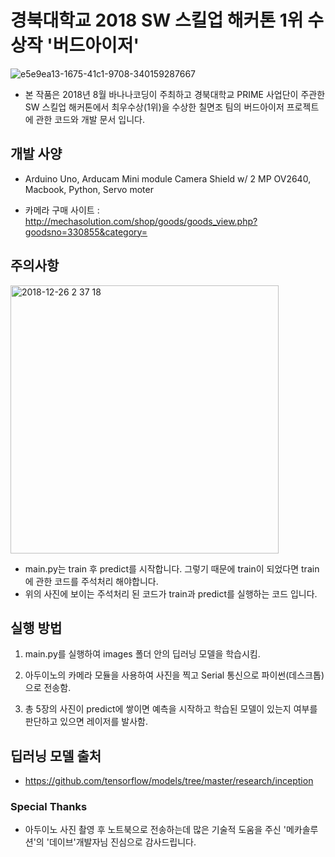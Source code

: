 
# 경북대학교 2018 SW 스킬업 해커톤 1위 수상작 '버드아이저'

![e5e9ea13-1675-41c1-9708-340159287667](https://user-images.githubusercontent.com/43809168/50433720-494d1200-091d-11e9-955f-ee18082e69e3.jpeg)

* 본 작품은 2018년 8월 바나나코딩이 주최하고 경북대학교 PRIME 사업단이 주관한 SW 스킬업 해커톤에서 최우수상(1위)을 수상한 칠면조 팀의 버드아이저 프로젝트에 관한 코드와 개발 문서 입니다.

## 개발 사양

* Arduino Uno, Arducam Mini module Camera Shield w/ 2 MP OV2640, Macbook, Python, Servo moter

* 카메라 구매 사이트 : http://mechasolution.com/shop/goods/goods_view.php?goodsno=330855&category=

## 주의사항

<img width="429" alt="2018-12-26 2 37 18" src="https://user-images.githubusercontent.com/43809168/50433641-c926ac80-091c-11e9-9d3f-063aedd4fa3e.png">


* main.py는 train 후 predict를 시작합니다. 그렇기 때문에 train이 되었다면 train에 관한 코드를 주석처리 해야합니다.
* 위의 사진에 보이는 주석처리 된 코드가 train과 predict를 실행하는 코드 입니다.

## 실행 방법

1. main.py를 실행하여 images 폴더 안의 딥러닝 모델을 학습시킴. 

2. 아두이노의 카메라 모듈을 사용하여 사진을 찍고 Serial 통신으로 파이썬(데스크톱)으로 전송함.

3. 총 5장의 사진이 predict에 쌓이면 예측을 시작하고 학습된 모델이 있는지 여부를 판단하고 있으면 레이저를 발사함.

## 딥러닝 모델 출처 

* https://github.com/tensorflow/models/tree/master/research/inception

### Special Thanks

* 아두이노 사진 촬영 후 노트북으로 전송하는데 많은 기술적 도움을 주신 '메카솔루션'의 '데이브'개발자님 진심으로 감사드립니다.

